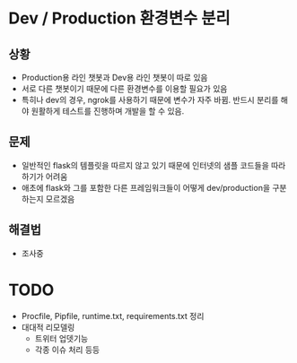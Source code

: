 # Dev / Production 환경변수 분리

## 상황

- Production용 라인 챗봇과 Dev용 라인 챗봇이 따로 있음
- 서로 다른 챗봇이기 때문에 다른 환경변수를 이용할 필요가 있음
- 특히나 dev의 경우, ngrok를 사용하기 때문에 변수가 자주 바뀜. 반드시 분리를 해야 원활하게 테스트를 진행하며 개발을 할 수 있음.

## 문제

- 일반적인 flask의 템플릿을 따르지 않고 있기 때문에 인터넷의 샘플 코드들을 따라하기가 어려움
- 애초에 flask와 그를 포함한 다른 프레임워크들이 어떻게 dev/production을 구분하는지 모르겠음

## 해결법

- 조사중

# TODO

- Procfile, Pipfile, runtime.txt, requirements.txt 정리
- 대대적 리모델링
  - 트위터 업뎃기능
  - 각종 이슈 처리 등등
